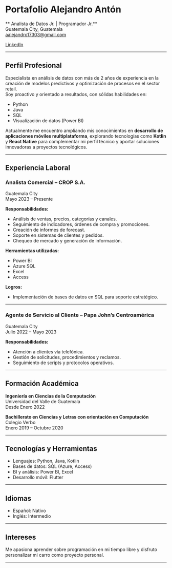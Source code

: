 # Portafolio Alejandro Antón 

** Analista de Datos Jr. | Programador Jr.**  
Guatemala City, Guatemala  
aalejandro17303@gmail.com  
 
[LinkedIn](https://www.linkedin.com/in/jos%C3%A9-alejandro-ant%C3%B3n-escobar-5bb247256)

---

## Perfil Profesional

Especialista en análisis de datos con más de 2 años de experiencia en la creación de modelos predictivos y optimización de procesos en el sector retail.  
Soy proactivo y orientado a resultados, con sólidas habilidades en:

- Python
- Java
- SQL
- Visualización de datos (Power BI)

Actualmente me encuentro ampliando mis conocimientos en **desarrollo de aplicaciones móviles multiplataforma**, explorando tecnologías como **Kotlin** y **React Native** para complementar mi perfil técnico y aportar soluciones innovadoras a proyectos tecnológicos.

---

## Experiencia Laboral

### Analista Comercial – CROP S.A.  
Guatemala City  
Mayo 2023 – Presente

**Responsabilidades:**

- Análisis de ventas, precios, categorías y canales.
- Seguimiento de indicadores, órdenes de compra y promociones.
- Creación de informes de forecast.
- Soporte en sistemas de clientes y pedidos.
- Chequeo de mercado y generación de información.

**Herramientas utilizadas:**

- Power BI
- Azure SQL
- Excel
- Access

**Logros:**

- Implementación de bases de datos en SQL para soporte estratégico.

---

### Agente de Servicio al Cliente – Papa John’s Centroamérica  
Guatemala City  
Julio 2022 – Mayo 2023

**Responsabilidades:**

- Atención a clientes vía telefónica.
- Gestión de solicitudes, procedimientos y reclamos.
- Seguimiento de scripts y protocolos operativos.

---

##  Formación Académica

**Ingeniería en Ciencias de la Computación**  
Universidad del Valle de Guatemala  
Desde Enero 2022

**Bachillerato en Ciencias y Letras con orientación en Computación**  
Colegio Verbo  
Enero 2019 – Octubre 2020

---

## Tecnologías y Herramientas

- Lenguajes: Python, Java, Kotlin
- Bases de datos: SQL (Azure, Access)
- BI y análisis: Power BI, Excel
- Desarrollo móvil: Flutter

---

## Idiomas

- Español: Nativo  
- Inglés: Intermedio

---

## Intereses

Me apasiona aprender sobre programación en mi tiempo libre y disfruto personalizar mi carro como proyecto personal.

---



